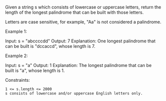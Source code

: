 Given a string s which consists of lowercase or uppercase letters, return the length of the longest
palindrome
that can be built with those letters.

Letters are case sensitive, for example, "Aa" is not considered a palindrome.

Example 1:

Input: s = "abccccdd"
Output: 7
Explanation: One longest palindrome that can be built is "dccaccd", whose length is 7.

Example 2:

Input: s = "a"
Output: 1
Explanation: The longest palindrome that can be built is "a", whose length is 1.

Constraints:

    1 <= s.length <= 2000
    s consists of lowercase and/or uppercase English letters only.
